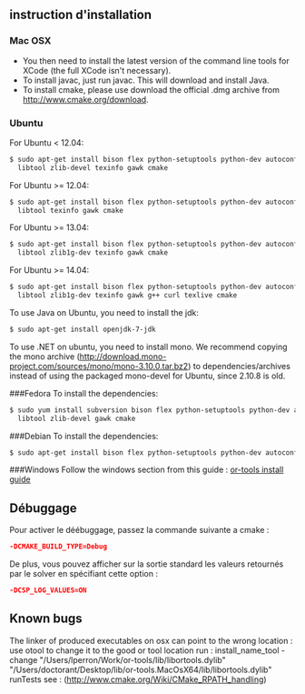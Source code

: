 ## instruction d'installation
### Mac OSX
* You then need to install the latest version of the command line tools for XCode (the full XCode isn't necessary).
* To install javac, just run javac. This will download and install Java.
* To install cmake, please use download the official .dmg archive from http://www.cmake.org/download.
### Ubuntu
For Ubuntu < 12.04:
```bash
$ sudo apt-get install bison flex python-setuptools python-dev autoconf \
  libtool zlib-devel texinfo gawk cmake
```
For Ubuntu >= 12.04:
```bash
$ sudo apt-get install bison flex python-setuptools python-dev autoconf \
  libtool texinfo gawk cmake
```
For Ubuntu >= 13.04:
```bash
$ sudo apt-get install bison flex python-setuptools python-dev autoconf \
  libtool zlib1g-dev texinfo gawk cmake
```
For Ubuntu >= 14.04:
```bash
$ sudo apt-get install bison flex python-setuptools python-dev autoconf \
  libtool zlib1g-dev texinfo gawk g++ curl texlive cmake
```
To use Java on Ubuntu, you need to install the jdk:
```bash
$ sudo apt-get install openjdk-7-jdk
```
To use .NET on ubuntu, you need to install mono. We recommend copying the mono archive (http://download.mono-project.com/sources/mono/mono-3.10.0.tar.bz2) to dependencies/archives instead of using the packaged mono-devel for Ubuntu, since 2.10.8 is old.

###Fedora
To install the dependencies:
```bash
$ sudo yum install subversion bison flex python-setuptools python-dev autoconf \
  libtool zlib-devel gawk cmake
```
###Debian
To install the dependencies:
```bash
$ sudo apt-get install bison flex python-setuptools python-dev autoconf libtool \
```
###Windows
Follow the windows section from this guide : [or-tools install guide](https://developers.google.com/optimization/installing#source_windows)

## Débuggage
Pour activer le déébuggage, passez la commande suivante a cmake :
```cmake
-DCMAKE_BUILD_TYPE=Debug
```
De plus, vous pouvez afficher sur la sortie standard les valeurs retournés par le solver en spécifiant cette option :
```cmake
-DCSP_LOG_VALUES=ON
```

## Known bugs
The linker of produced executables on osx can point to the wrong location : use otool to change it to the good or tool location
run : install_name_tool -change "/Users/lperron/Work/or-tools/lib/libortools.dylib" "/Users/doctorant/Desktop/lib/or-tools.MacOsX64/lib/libortools.dylib" runTests
see : (http://www.cmake.org/Wiki/CMake_RPATH_handling)

